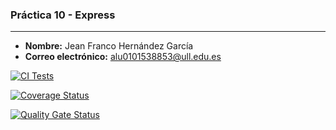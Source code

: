 ### Práctica 10 - Express
---

- **Nombre:** Jean Franco Hernández García
- **Correo electrónico:** alu0101538853@ull.edu.es

[![CI Tests](https://github.com/ULL-ESIT-INF-DSI-2425/prct10-express-funko-app-JeanFrancoHdez/actions/workflows/ci.yml/badge.svg)](https://github.com/ULL-ESIT-INF-DSI-2425/prct10-express-funko-app-JeanFrancoHdez/actions/workflows/ci.yml)

[![Coverage Status](https://coveralls.io/repos/github/ULL-ESIT-INF-DSI-2425/prct10-express-funko-app-JeanFrancoHdez/badge.svg?branch=main)](https://coveralls.io/github/ULL-ESIT-INF-DSI-2425/prct10-express-funko-app-JeanFrancoHdez?branch=main)

[![Quality Gate Status](https://sonarcloud.io/api/project_badges/measure?project=ULL-ESIT-INF-DSI-2425_prct10-express-funko-app-JeanFrancoHdez&metric=alert_status)](https://sonarcloud.io/summary/new_code?id=ULL-ESIT-INF-DSI-2425_prct10-express-funko-app-JeanFrancoHdez)